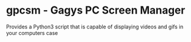 # gpcsm - Gagys PC Screen Manager
Provides a Python3 script that is capable of displaying videos and gifs in your computers case

